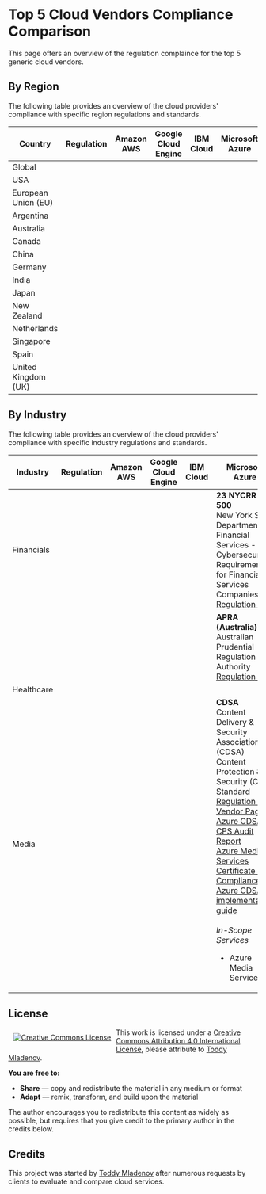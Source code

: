 # Top 5 Cloud Vendors Compliance Comparison

This page offers an overview of the regulation complaince for the top 5 generic
cloud vendors.

## By Region

The following table provides an overview of the cloud providers' compliance with
specific region regulations and standards.

| **Country** | **Regulation** | **Amazon AWS** | **Google Cloud Engine** | **IBM Cloud** | **Microsoft Azure** | **Oracle Cloud** |
| -------- | -------- |-------- |-------- |-------- |-------- |-------- |
| Global |  |  |  |  |  |  |
| USA |  |  |  |  |  |  |
| European Union (EU) |  |  |  |  |  |  |
| Argentina |  |  |  |  |  |  |
| Australia |  |  |  |  |  |  |
| Canada |  |  |  |  |  |  |
| China |  |  |  |  |  |  |
| Germany |  |  |  |  |  |  |
| India |  |  |  |  |  |  |
| Japan |  |  |  |  |  |  |
| New Zealand |  |  |  |  |  |  |
| Netherlands |  |  |  |  |  |  |
| Singapore |  |  |  |  |  |  |
| Spain |  |  |  |  |  |  |
| United Kingdom (UK) |  |  |  |  |  |  |

## By Industry

The following table provides an overview of the cloud providers' compliance with
specific industry regulations and standards.

| **Industry** | **Regulation** | **Amazon AWS** | **Google Cloud Engine** | **IBM Cloud** | **Microsoft Azure** | **Oracle Cloud** |
| -------- | -------- |-------- |-------- |-------- |-------- |-------- |
| Financials |  |  |  |  | **23 NYCRR 500** <br> New York State Department of Financial Services - Cybersecurity Requirement for Financial Services Companies <br> [Regulation Link](https://www.dfs.ny.gov/legal/regulations/adoptions/dfsrf500txt.pdf) |  |
|  |  |  |  |  | **APRA (Australia)** <br> Australian Prudential Regulation Authority <br> [Regulation Link](https://www.apra.gov.au/) |  |
| Healthcare |  |  |  |  |  |  |
| Media |  |  |  |  | **CDSA** <br> Content Delivery & Security Association (CDSA) Content Protection & Security (CPS) Standard <br> [Regulation Link](http://www.mesalliance.org/wp-content/uploads/2016/04/Content-Protection-Security-Standard-February-2016.pdf) <br> [Vendor Page](https://www.microsoft.com/en-us/trustcenter/compliance/cdsa) <br> [Azure CDSA CPS Audit Report](https://aka.ms/AzureCDSACPSAuditReport) <br> [Azure Media Services Certificate of Compliance](http://aka.ms/cdsa-cert) <br> [Azure CDSA implementation guide](https://aka.ms/AzureCDSAImplementationGuide) <br><br> _In-Scope Services_ <ul><li>Azure Media Services</li></ul> |  |

## License

<p align="center"><a rel="license" href="http://creativecommons.org/licenses/by/4.0/" style="display: inline-block; float: left; vertical-align: middle; margin: 10px;"><img alt="Creative Commons License" style="border-width:0" src="https://i.creativecommons.org/l/by/4.0/88x31.png" /></a></p>

This work is licensed under a [Creative Commons Attribution 4.0 International License](http://creativecommons.org/licenses/by/4.0/), please attribute to [Toddy Mladenov](https://www.toddysm.com).

**You are free to:**

* **Share** — copy and redistribute the material in any medium or format
* **Adapt** — remix, transform, and build upon the material

The author encourages you to redistribute this content as widely as possible, but requires that you give credit to the primary author in the credits below.

## Credits

This project was started by [Toddy Mladenov](https://www.toddysm.com) after numerous requests by clients to evaluate and compare cloud services.